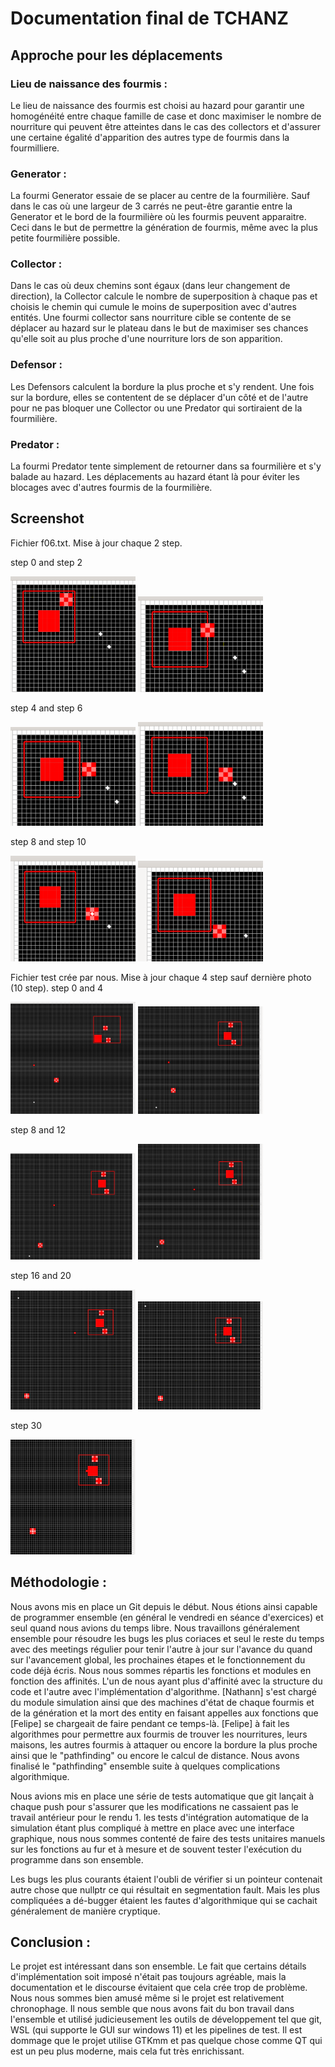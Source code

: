 # Documentation final de TCHANZ
## Approche pour les déplacements
### Lieu de naissance des fourmis :
Le lieu de naissance des fourmis est choisi au hazard pour garantir une homogénéité entre chaque famille de case et donc maximiser le nombre de nourriture qui peuvent être atteintes dans le cas des collectors et d'assurer une certaine égalité d'apparition des autres type de fourmis dans la fourmilliere.

### Generator :
La fourmi Generator essaie de se placer au centre de la fourmilière. 
Sauf dans le cas où une largeur de 3 carrés ne peut-être garantie 
entre la Generator et le bord de la fourmilière où les fourmis peuvent 
apparaitre. Ceci dans le but de permettre la génération de fourmis, 
même avec la plus petite fourmilière possible.

### Collector :
Dans le cas où deux chemins sont égaux (dans leur changement de direction),
la Collector calcule le nombre de superposition à chaque pas et choisis
le chemin qui cumule le moins de superposition avec d'autres entités.
Une fourmi collector sans nourriture cible se contente de se déplacer
au hazard sur le plateau dans le but de maximiser ses chances qu'elle
soit au plus proche d'une nourriture lors de son apparition.

### Defensor :
Les Defensors calculent la bordure la plus proche et s'y rendent. Une fois sur la bordure, elles se contentent de se déplacer d'un côté et de l'autre pour ne pas bloquer une Collector ou une Predator qui sortiraient de la fourmilière.

### Predator :
La fourmi Predator tente simplement de retourner dans sa fourmilière et s'y balade au hazard. Les déplacements au hazard étant là pour éviter les blocages avec d'autres fourmis de la fourmilière.

## Screenshot
Fichier f06.txt. Mise à jour chaque 2 step. 

step 0 and step 2

<img src="img.png" alt="img" width="200"/>
<img src="img_1.png" alt="img" width="200"/>

step 4 and step 6

<img src="img_2.png" alt="img" width="200"/>
<img src="img_3.png" alt="img" width="200"/>

step 8 and step 10

<img src="img_4.png" alt="img" width="200"/>

<img src="img_5.png" alt="img" width="200"/>


Fichier test crée par nous. Mise à jour chaque 4 step sauf dernière photo (10 step).
step 0 and 4

<img src="img_9.png" alt="img" width="200"/>
<img src="img_10.png" alt="img" width="200"/>

step 8 and 12

<img src="img_11.png" alt="img" width="200"/>
<img src="img_12.png" alt="img" width="200"/>

step 16 and 20

<img src="img_13.png" alt="img" width="200"/>
<img src="img_14.png" alt="img" width="200"/>

step 30

<img src="img_15.png" alt="img" width="200"/>

## Méthodologie :
Nous avons mis en place un Git depuis le début. Nous étions ainsi capable de programmer ensemble (en général le vendredi en séance d'exercices) et seul quand nous avions du temps libre. Nous travaillons généralement ensemble pour résoudre les bugs les plus coriaces et seul le reste du temps avec des meetings régulier pour tenir l'autre à jour sur l'avance du quand sur l'avancement global, les prochaines étapes et le fonctionnement du code déjà écris. Nous nous sommes répartis les fonctions et modules en fonction des affinités. L'un de nous ayant plus d'affinité avec la structure du code et l'autre avec l'implémentation d'algorithme.
[Nathann] s'est chargé du module simulation ainsi que des machines d'état de chaque fourmis et de la génération et la mort des entity en faisant appelles aux fonctions que [Felipe] se chargeait de faire pendant ce temps-là. [Felipe] à fait les algorithmes pour permettre aux fourmis de trouver les nourritures, leurs maisons, les autres fourmis à attaquer ou encore la bordure la plus proche ainsi que le "pathfinding" ou encore le calcul de distance. Nous avons finalisé le "pathfinding" ensemble suite à quelques complications algorithmique.

Nous avions mis en place une série de tests automatique que git lançait à chaque push pour s'assurer que les modifications ne cassaient pas le travail antérieur pour le rendu 1.
les tests d'intégration automatique de la simulation étant plus compliqué à mettre en place avec une interface graphique, nous nous sommes contenté de faire des tests unitaires manuels sur les fonctions au fur et à mesure et de souvent tester l'exécution du programme dans son ensemble.

Les bugs les plus courants étaient l'oubli de vérifier si un pointeur contenait autre chose que nullptr ce qui résultait en segmentation fault. Mais les plus compliquées a dé-bugger étaient les fautes d'algorithmique qui se cachait généralement de manière cryptique.

## Conclusion :

Le projet est intéressant dans son ensemble. Le fait que certains détails d'implémentation soit imposé n'était pas toujours agréable, mais la documentation et le discourse évitaient que cela crée trop de problème. Nous nous sommes bien amusé même si le projet est relativement chronophage. Il nous semble que nous avons fait du bon travail dans l'ensemble et utilisé judicieusement les outils de développement tel que git, WSL (qui supporte le GUI sur windows 11) et les pipelines de test. Il est dommage que le projet utilise GTKmm et pas quelque chose comme QT qui est un peu plus moderne, mais cela fut très enrichissant.
